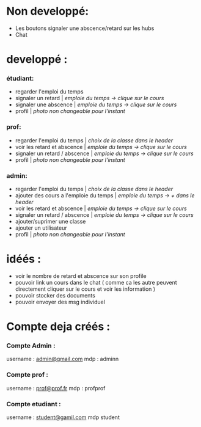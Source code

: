 
# Non developpé:

- Les boutons signaler une abscence/retard sur les hubs
- Chat 



# developpé :

### étudiant:
- regarder l'emploi du temps
- signaler un retard | *emploie du temps -> clique sur le cours*
- signaler une abscence | *emploie du temps -> clique sur le cours*
- profil | *photo non changeable pour l'instant*


### prof:

- regarder l'emploi du temps | *choix de la classe dans le header*
- voir les retard et abscence | *emploie du temps -> clique sur le cours*
- signaler un retard / abscence | *emploie du temps -> clique sur le cours*
- profil | *photo non changeable pour l'instant*
 
### admin:

- regarder l'emploi du temps | *choix de la classe dans le header*
- ajouter des cours a l'emploie du temps | *emploie du temps -> + dans le header*
- voir les retard et abscence | *emploie du temps -> clique sur le cours*
- signaler un retard / abscence | *emploie du temps -> clique sur le cours*
- ajouter/suprimer une classe
- ajouter un utilisateur
- profil | *photo non changeable pour l'instant*



# idéés :

- voir le nombre de retard et abscence sur son profile
- pouvoir link un cours dans le chat ( comme ca les autre peuvent directement cliquer sur le cours et voir les information )
- pouvoir stocker des documents 
- pouvoir envoyer des msg individuel 



# Compte deja créés :

### Compte Admin :

username : admin@gmail.com
mdp : adminn

### Compte prof :

username : prof@prof.fr
mdp : profprof

### Compte etudiant : 

username : student@gamil.com
mdp student